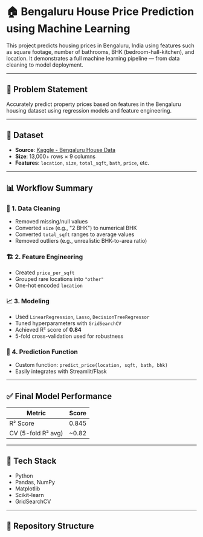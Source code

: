 # 🏠 Bengaluru House Price Prediction using Machine Learning

This project predicts housing prices in Bengaluru, India using features such as square footage, number of bathrooms, BHK (bedroom-hall-kitchen), and location. It demonstrates a full machine learning pipeline — from data cleaning to model deployment.

---

## 📌 Problem Statement

Accurately predict property prices based on features in the Bengaluru housing dataset using regression models and feature engineering.

---

## 📂 Dataset

- **Source**: [Kaggle - Bengaluru House Data](https://www.kaggle.com/datasets/amitabhajoy/bengaluru-house-price-data)
- **Size**: 13,000+ rows × 9 columns
- **Features**: `location`, `size`, `total_sqft`, `bath`, `price`, etc.

---

## 📊 Workflow Summary

### 🧹 1. Data Cleaning
- Removed missing/null values
- Converted `size` (e.g., "2 BHK") to numerical BHK
- Converted `total_sqft` ranges to average values
- Removed outliers (e.g., unrealistic BHK-to-area ratio)

### 🏗️ 2. Feature Engineering
- Created `price_per_sqft`
- Grouped rare locations into `"other"`
- One-hot encoded `location`

### 📈 3. Modeling
- Used `LinearRegression`, `Lasso`, `DecisionTreeRegressor`
- Tuned hyperparameters with `GridSearchCV`
- Achieved R² score of **0.84**
- 5-fold cross-validation used for robustness

### 🧠 4. Prediction Function
- Custom function: `predict_price(location, sqft, bath, bhk)`
- Easily integrates with Streamlit/Flask

---

## ✅ Final Model Performance

| Metric            | Score   |
|-------------------|---------|
| R² Score          | 0.845   |
| CV (5-fold R² avg)| ~0.82   |

---

## 🧪 Tech Stack

- Python
- Pandas, NumPy
- Matplotlib
- Scikit-learn
- GridSearchCV

---

## 📁 Repository Structure

